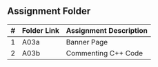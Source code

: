 ## Assignment Folder

|  #  | Folder Link |           Assignment Description         |
|:---:| ----------- | ---------------------------------------- |
|  1  |    A03a     |             Banner Page                  |
|  2  |    A03b     |   Commenting C++ Code |
